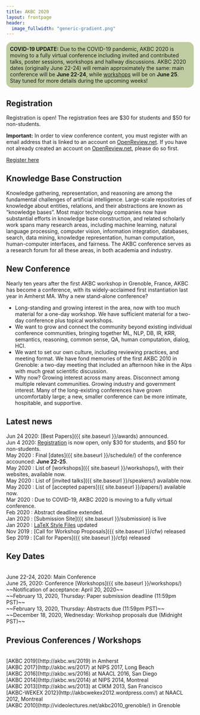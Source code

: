 ```yaml
---
title: AKBC 2020
layout: frontpage
header:
  image_fullwidth: "generic-gradient.png"
---
```


<div style='border-radius: 15px; padding: 10px; background: #c0cca1;'>
<b>COVID-19 UPDATE:</b> Due to the COVID-19 pandemic, AKBC 2020 is moving to a fully virtual conference including invited and contributed talks, poster sessions, workshops and hallway discussions. AKBC 2020 dates (originally June 22-24) will remain approximately the same: main conference will be <b>June 22-24</b>, while <a href="{{ site.baseurl }}/workshops/">workshops</a> will be on <b>June 25</b>. <br>
Stay tuned for more details during the upcoming weeks!
</div>

## Registration

Registration is open! The registration fees are $30 for students and $50 for non-students.

**Important:** In order to view conference content, you must register with an email address that is linked to an account on [OpenReview.net](https://openreview.net/login). If you have not already created an account on [OpenReview.net](https://openreview.net/login), please do so first.

<a class="button" href="https://na.eventscloud.com/akbc2020">Register here</a>

<!-- #### June 22-24 2020 -->

## Knowledge Base Construction

Knowledge gathering, representation, and reasoning are among the fundamental challenges of artificial intelligence. Large-scale repositories of knowledge about entities, relations, and their abstractions are known as “knowledge bases”. Most major technology companies now have substantial efforts in knowledge base construction, and related scholarly work spans many research areas, including machine learning, natural language processing, computer vision, information integration, databases, search, data mining, knowledge representation, human computation, human-computer interfaces, and fairness. The AKBC conference serves as a research forum for all these areas, in both academia and industry.

## New Conference

Nearly ten years after the first AKBC workshop in Grenoble, France, AKBC has become a conference, with its widely-acclaimed first instantiation last year in Amherst MA. Why a new stand-alone conference?

- Long-standing and growing interest in the area, now with too much material for a one-day workshop. We have sufficient material for a two-day conference plus topical workshops.
- We want to grow and connect the community beyond existing individual conference communities, bringing together ML, NLP, DB, IR, KRR, semantics, reasoning, common sense, QA, human computation, dialog, HCI.
- We want to set our own culture, including reviewing practices, and meeting format. We have fond memories of the first AKBC 2010 in Grenoble: a two-day meeting that included an afternoon hike in the Alps with much great scientific discussion.
- Why now? Growing interest across many areas. Disconnect among multiple relevant communities. Growing industry and government interest. Many of the long-existing conferences have grown uncomfortably large; a new, smaller conference can be more intimate, hospitable, and supportive.

## Latest news

Jun 24 2020: [Best Papers]({{ site.baseurl }}/awards) announced.<br/>
Jun 4 2020: [Registration](https://na.eventscloud.com/akbc2020) is now open, only $30 for students, and $50 for non-students.<br/>
May 2020 : Final [dates]({{ site.baseurl }}/schedule/) of the conference accounced: **June 22-25**.<br/>
May 2020 : List of [workshops]({{ site.baseurl }}/workshops/), with their websites, available now.<br/>
May 2020 : List of [invited talks]({{ site.baseurl }}/speakers/) available now.<br/>
May 2020 : List of [accepted papers]({{ site.baseurl }}/papers/) available now.<br/>
Mar 2020 : Due to COVID-19, AKBC 2020 is moving to a fully virtual conference.<br/>
Feb 2020 : Abstract deadline extended.<br />
Jan 2020 : [Submission Site]({{ site.baseurl }}/submission) is live<br />
Jan 2020 : [LaTeX Style Files](https://github.com/akbc-conference/style-files/blob/master/akbc-latex.zip?raw=true) updated<br />
Nov 2019 : [Call for Workshop Proposals]({{ site.baseurl }}/cfw) released <br />
Sep 2019 : [Call for Papers]({{ site.baseurl }}/cfp) released <br />

<a name="dates"></a>

## Key Dates

<br />
June 22-24, 2020: Main Conference<br>
June 25, 2020: Conference [Workshops]({{ site.baseurl }}/workshops/)<br>
~~Notification of acceptance: April 20, 2020~~<br>
~~February 13, 2020, Thursday: Paper submission deadline (11:59pm PST)~~<br />
~~February 13, 2020, Thursday: Abstracts due (11:59pm PST)~~<br />
~~December 18, 2020, Wednesday: Workshop proposals due (Midnight PST)~~<br />

## Previous Conferences / Workshops

<br />
[AKBC 2019](http://akbc.ws/2019) in Amherst <br />
[AKBC 2017](http://akbc.ws/2017) at NIPS 2017, Long Beach <br />
[AKBC 2016](http://akbc.ws/2016) at NAACL 2016, San Diego <br />
[AKBC 2014](http://akbc.ws/2014) at NIPS 2014, Montreal <br />
[AKBC 2013](http://akbc.ws/2013) at CIKM 2013, San Francisco <br />
[AKBC-WEKEX 2012](http://akbcwekex2012.wordpress.com/) at NAACL 2012, Montreal <br />
[AKBC 2010](http://videolectures.net/akbc2010_grenoble/) in Grenoble <br />

<!-- ## Sponsors

<ul id="sponsorsDiv" class="small-block-grid-7">
  {%- for sponsor in site.data.sponsors -%}
  <li>
    <a class="th" href="{{ sponsor.url }}">
      <img src="{{ site.baseurl }}/assets/img/sponsors/{{ sponsor.UID }}.png" alt="{{ sponsor.name }}"></a>
  </li>
  {%- endfor -%}
</ul>

<script>
  var div = document.querySelector('#sponsorsDiv');
  for (var i = div.children.length; i >= 0; i--) {
      div.appendChild(div.children[Math.random() * i | 0]);
  }
</script> -->